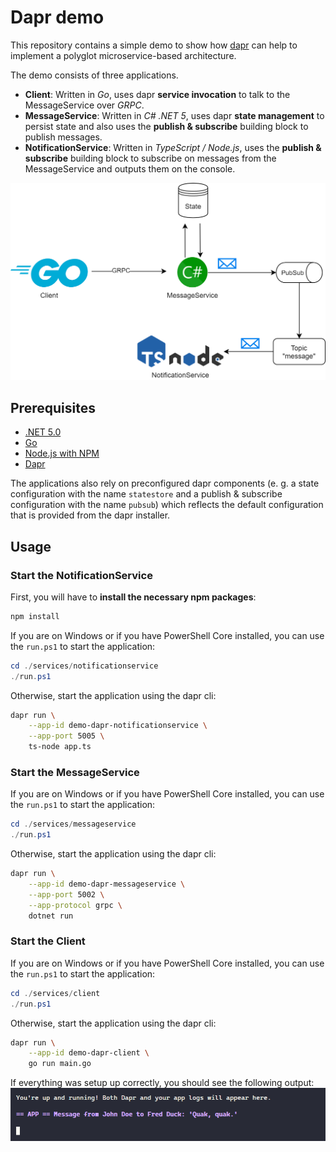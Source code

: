 # Dapr demo

This repository contains a simple demo to show how [dapr](https://dapr.io/) can help to implement a polyglot microservice-based architecture.

The demo consists of three applications.

- **Client**: Written in _Go_, uses dapr **service invocation** to talk to the MessageService over _GRPC_.
- **MessageService**: Written in _C# .NET 5_, uses dapr **state management** to persist state and also uses the **publish & subscribe** building block to publish messages.
- **NotificationService**: Written in _TypeScript / Node.js_, uses the **publish & subscribe** building block to subscribe on messages from the MessageService and outputs them on the console.

![architecture](./assets/architecture.png)

## Prerequisites

- [.NET 5.0](https://dotnet.microsoft.com/download/dotnet/5.0)
- [Go](https://golang.org/)
- [Node.js with NPM](https://nodejs.org/en/)
- [Dapr](https://dapr.io/)

The applications also rely on preconfigured dapr components (e. g. a state configuration with the name `statestore` and a publish & subscribe configuration with the name `pubsub`) which reflects the default configuration that is provided from the dapr installer.

## Usage

### Start the NotificationService

First, you will have to **install the necessary npm packages**:

```bash
npm install
```

If you are on Windows or if you have PowerShell Core installed, you can use the `run.ps1` to start the application:

```powershell
cd ./services/notificationservice
./run.ps1
```

Otherwise, start the application using the dapr cli:

```bash
dapr run \
    --app-id demo-dapr-notificationservice \
    --app-port 5005 \
    ts-node app.ts
```

### Start the MessageService

If you are on Windows or if you have PowerShell Core installed, you can use the `run.ps1` to start the application:

```powershell
cd ./services/messageservice
./run.ps1
```

Otherwise, start the application using the dapr cli:

```bash
dapr run \
    --app-id demo-dapr-messageservice \
    --app-port 5002 \
    --app-protocol grpc \
    dotnet run
```

### Start the Client

If you are on Windows or if you have PowerShell Core installed, you can use the `run.ps1` to start the application:

```powershell
cd ./services/client
./run.ps1
```

Otherwise, start the application using the dapr cli:

```bash
dapr run \
    --app-id demo-dapr-client \
    go run main.go
```

If everything was setup up correctly, you should see the following output:
![output](./assets/output.png)
